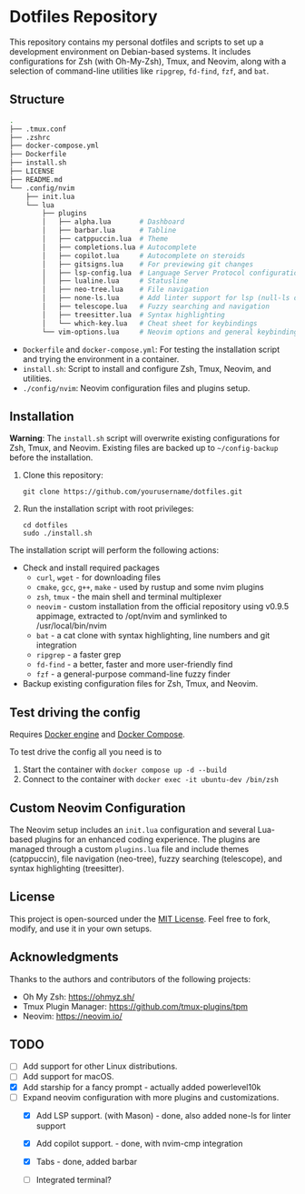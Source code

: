 # Dotfiles Repository

This repository contains my personal dotfiles and scripts to set up a development environment on Debian-based systems. It includes configurations for Zsh (with Oh-My-Zsh), Tmux, and Neovim, along with a selection of command-line utilities like `ripgrep`, `fd-find`, `fzf`, and `bat`.

## Structure

```bash
.
├── .tmux.conf
├── .zshrc
├── docker-compose.yml
├── Dockerfile
├── install.sh
├── LICENSE
├── README.md
└── .config/nvim
    ├── init.lua
    └── lua
        ├── plugins
        │   ├── alpha.lua       # Dashboard
        │   ├── barbar.lua      # Tabline
        │   ├── catppuccin.lua  # Theme
        │   ├── completions.lua # Autocomplete
        │   ├── copilot.lua     # Autocomplete on steroids
        │   ├── gitsigns.lua    # For previewing git changes
        │   ├── lsp-config.lua  # Language Server Protocol configuration
        │   ├── lualine.lua     # Statusline
        │   ├── neo-tree.lua    # File navigation
        │   ├── none-ls.lua     # Add linter support for lsp (null-ls drop in replacement)
        │   ├── telescope.lua   # Fuzzy searching and navigation
        │   ├── treesitter.lua  # Syntax highlighting
        │   └── which-key.lua   # Cheat sheet for keybindings
        └── vim-options.lua     # Neovim options and general keybindings
```

- `Dockerfile` and `docker-compose.yml`: For testing the installation script and trying the environment in a container.
- `install.sh`: Script to install and configure Zsh, Tmux, Neovim, and utilities.
- `./config/nvim`: Neovim configuration files and plugins setup.

## Installation

**Warning**: The `install.sh` script will overwrite existing configurations for Zsh, Tmux, and Neovim. Existing files are backed up to `~/config-backup` before the installation.

1. Clone this repository:
   ```
   git clone https://github.com/yourusername/dotfiles.git
   ```
2. Run the installation script with root privileges:
   ```
   cd dotfiles
   sudo ./install.sh
   ```

The installation script will perform the following actions:
- Check and install required packages 
  - `curl`, `wget` - for downloading files
  - `cmake`, `gcc`, `g++`, `make` - used by rustup and some nvim plugins
  - `zsh`, `tmux` - the main shell and terminal multiplexer
  - `neovim` - custom installation from the official repository using v0.9.5 appimage, extracted to /opt/nvim and symlinked to /usr/local/bin/nvim
  - `bat` - a cat clone with syntax highlighting, line numbers and git integration
  - `ripgrep` - a faster grep
  - `fd-find` - a better, faster and more user-friendly find
  - `fzf` - a general-purpose command-line fuzzy finder
- Backup existing configuration files for Zsh, Tmux, and Neovim.

## Test driving the config

Requires [Docker engine](https://docs.docker.com/engine/install/) and [Docker Compose](https://docs.docker.com/compose/install/).

To test drive the config all you need is to 
1) Start the container with `docker compose up -d --build`
2) Connect to the container with `docker exec -it ubuntu-dev /bin/zsh`

## Custom Neovim Configuration

The Neovim setup includes an `init.lua` configuration and several Lua-based plugins for an enhanced coding experience. The plugins are managed through a custom `plugins.lua` file and include themes (catppuccin), file navigation (neo-tree), fuzzy searching (telescope), and syntax highlighting (treesitter).

## License

This project is open-sourced under the [MIT License](LICENSE). Feel free to fork, modify, and use it in your own setups.

## Acknowledgments

Thanks to the authors and contributors of the following projects:

- Oh My Zsh: https://ohmyz.sh/
- Tmux Plugin Manager: https://github.com/tmux-plugins/tpm
- Neovim: https://neovim.io/

## TODO

- [ ] Add support for other Linux distributions.
- [ ] Add support for macOS.
- [x] Add starship for a fancy prompt - actually added powerlevel10k
- [ ] Expand neovim configuration with more plugins and customizations.
    - [x] Add LSP support. (with Mason) - done, also added none-ls for linter support
    - [x] Add copilot support. - done, with nvim-cmp integration
    - [x] Tabs - done, added barbar
    - [ ] Integrated terminal?


